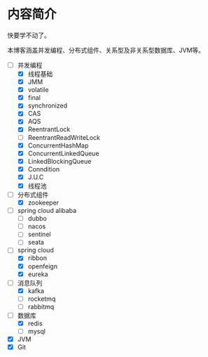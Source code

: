 # 内容简介

快要学不动了。

本博客涵盖并发编程、分布式组件、关系型及非关系型数据库、JVM等。



- [ ] 并发编程
  - [x] 线程基础
  - [x] JMM
  - [x] volatile
  - [x] final
  - [x] synchronized
  - [x] CAS
  - [x] AQS
  - [x] ReentrantLock
  - [ ] ReentrantReadWriteLock
  - [x] ConcurrentHashMap
  - [x] ConcurrentLinkedQueue
  - [x] LinkedBlockingQueue
  - [x] Conndition
  - [x] J.U.C
  - [x] 线程池
- [ ] 分布式组件
  - [x] zookeeper
- [ ] spring cloud alibaba
  - [ ] dubbo
  - [ ] nacos
  - [ ] sentinel
  - [ ] seata
- [ ] spring cloud
  - [x] ribbon
  - [x] openfeign
  - [x] eureka 
- [ ] 消息队列
  - [x] kafka
  - [ ] rocketmq
  - [ ] rabbitmq
- [ ] 数据库
  - [x] redis
  - [ ] mysql
- [x] JVM
- [x] Git
